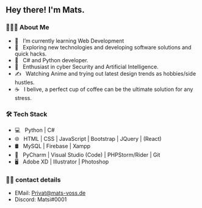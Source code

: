 <h2> Hey there! I'm Mats. </h2>

<h3> 👨🏻‍💻 About Me </h3>

- 🔭 &nbsp; I’m currently learning Web Development
- 🤔 &nbsp; Exploring new technologies and developing software solutions and quick hacks.
- 💼 &nbsp; C# and Python developer.
- 🌱 &nbsp; Enthusiast in cyber Security and Artificial Intelligence.
- ✍️ &nbsp; Watching Anime and trying out latest design trends as hobbies/side hustles.
- ☕ &nbsp; I belive, a perfect cup of coffee can be the ultimate solution for any stress. 

<h3>🛠 Tech Stack</h3>

- 💻 &nbsp; Python | C#
- 🌐 &nbsp; HTML | CSS | JavaScript | Bootstrap | JQuery | (React)
- 🛢 &nbsp; MySQL | Firebase | Xampp
- 🔧 &nbsp; PyCharm | Visual Studio (Code) | PHPStorm/Rider | Git
- 🖥 &nbsp; Adobe XD | Illustrator | Photoshop

<h3> 🤝🏻 contact details </h3>

- EMail: Privat@mats-voss.de
- Discord: Matsi#0001

